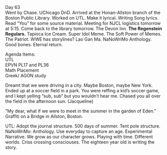 Day 63  
Went by Chase. UChicago DnD. Arrived at the Honan-Allston branch of the Boston Public Library. Worked on UTL. Make it lyrical. Writing Song lyrics. Read “You” for some source material. Meeting for NJCL logistics tomorrow at 5:15. Come back to the library tomorrow. The Devon Inn. **The Regenstein Regulars.** Tapioca Ice Cream. Super Idol Meme. The Soft Power of Memes. The Patriot. WWE has storylines? Lao Gan Ma. NaNoWriMo Anthology. Good bones. Eternal return.

Agenda Items:  
UTL  
EPVN PL17 and PL36  
Math Placement   
Greek/ AGON study 

Dreamt that we were driving in a city. Maybe Boston, maybe New York. Ended up at a soccer field in a park. You were reffing a kid’s soccer game, and I kept yelling “sub, sub” but you wouldn’t hear me. Chased you all over the field in the afternoon sun. (Jacqueline)

“My dear, what if we were to meet in the summer in the garden of Eden.” Graffiti on a Bridge in Allston, Boston.

UTL: Adopt the journal structure. 500 days of summer. Tent pole structure.  
NaNoWriMo: Anthology. Use everyday to capture an age. Experimental Narrative. We grow as our character grows. Playing with time. Different worlds. Criss crossing consciouses. The eighteen year old is writing the story.
